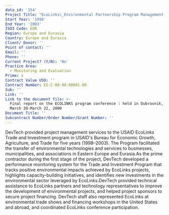 ```yaml
---
data_id: '154'
Project Title: "EcoLinks\_Environmental Partnership Program Management Support"
Start Year: '1998'
End Year: '2003'
ISO3 Code: EUR
Region: Europe and Eurasia
Country: Europe and Eurasia
Client/ Donor: ''
Point of contact: ''
Email: ''
Phone: ''
Current Project? (Y/N): 'No'
Practice Area:
  - Monitoring and Evaluation
Prime: x
Contract Value USD: ''
Contract Number: EE-C-00-98-00001-00
Sub: ''
Link: ''
Link to the document file: >-
  Final report on the ECOLINKS program conference : held in Dubrovnik, Croatia,
  March 20-March 22, 2000
Document Title: ''
Subcontract Number/Order Number/Grant Number: ''
---
```

DevTech provided project management services to the USAID EcoLinks Trade and Investment program in USAID's Bureau for Economic Growth, Agriculture, and Trade for five years (1998–2003). The Program facilitated the transfer of environmental technologies and services to businesses, municipalities, and associations in Eastern Europe and Eurasia.As the prime contractor during the first stage of the project, DevTech developed a performance monitoring system for the Trade and Investment Program that tracks positive environmental impacts achieved by EcoLinks projects, highlights capacity-building initiatives, and identifies new investments in the environmental sector leveraged by EcoLinks.DevTech provided technical assistance to EcoLinks partners and technology representatives to improve the development of environmental projects, and helped project sponsors to secure project financing. DevTech staff also represented EcoLinks at environmental trade shows and financing workshops in the United States and abroad, and coordinated EcoLinks conference participation.